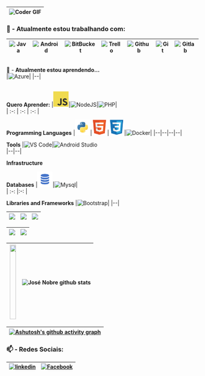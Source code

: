 <img src="https://media.giphy.com/media/SWoSkN6DxTszqIKEqv/giphy.gif" alt="Coder GIF" width="223">|
|--|

### 🔭 - Atualmente estou trabalhando com:<br>
<img title="Java" alt="Java" width="40px" src="https://cdn.jsdelivr.net/gh/devicons/devicon/icons/java/java-original-wordmark.svg">|<img alt="Android" title="Android" width="40px" src="https://cdn.jsdelivr.net/gh/devicons/devicon/icons/android/android-original-wordmark.svg">|<img alt="BitBucket" title="BitBucket" width="40px" src="https://cdn.jsdelivr.net/gh/devicons/devicon/icons/bitbucket/bitbucket-original-wordmark.svg">|<img title="Trello" alt="Trello" width="40px" src="https://cdn.jsdelivr.net/gh/devicons/devicon/icons/trello/trello-plain-wordmark.svg">|<img title="Github" alt="Github" width="40px"  src="https://cdn.jsdelivr.net/gh/devicons/devicon/icons/github/github-original-wordmark.svg">|<img alt="Git" title="git" width="40px" src="https://cdn.jsdelivr.net/gh/devicons/devicon/icons/git/git-plain-wordmark.svg" />|<img title="Gitlab" alt="Gitlab" width="40px" src="https://cdn.jsdelivr.net/gh/devicons/devicon/icons/gitlab/gitlab-original-wordmark.svg" />|
|--|--|--|--|--|--|--|

<br>🌱 - **Atualmente estou aprendendo...** <br>
|<img alt="Azure" title="Ms-Azure" width="40px" src="https://cdn.jsdelivr.net/gh/devicons/devicon/icons/azure/azure-original-wordmark.svg" />|
|--|


<br>**Quero Aprender:**
|<img alt="JS" title="JavaScript" width="40px" src="https://raw.githubusercontent.com/github/explore/master/topics/javascript/javascript.png">|<img alt="NodeJS" title="NodeJs" width="40px" src="https://cdn.jsdelivr.net/gh/devicons/devicon/icons/nodejs/nodejs-original-wordmark.svg" />|<img alt="PHP" title="PHP" width="40px" src="https://cdn.jsdelivr.net/gh/devicons/devicon/icons/php/php-original.svg" />|          
| :-: | :-: | :-: |

**Programming Languages**
|<img title="Python" alt="Python" width="40px" src="https://raw.githubusercontent.com/github/explore/master/topics/python/python.png">|<img alt="HTML" title="Html5" width="40px" src="https://raw.githubusercontent.com/devicons/devicon/master/icons/html5/html5-original.svg">|<img alt="CSS" title="CSS" width="40px" src="https://raw.githubusercontent.com/devicons/devicon/master/icons/css3/css3-original.svg">|<img alt="Docker" title="Docker" width="40px" src="https://cdn.jsdelivr.net/gh/devicons/devicon/icons/docker/docker-plain-wordmark.svg">|
|--|--|--|--|

**Tools**
|<img title="VS Code" alt="VS Code" width="40px" src="https://img.icons8.com/fluent/48/000000/visual-studio-code-2019.png">|<img title="Android Studio" alt="Android Studio" width="40px" src="https://cdn.jsdelivr.net/gh/devicons/devicon/icons/androidstudio/androidstudio-original.svg" />                 
|--|--|

**Infrastructure**

**Databases**
|<img title="SQL" alt="SQL" width="40px" src="https://raw.githubusercontent.com/github/explore/master/topics/sql/sql.png">|<img title="Mysql" alt="Mysql" width="40px" src="https://cdn.jsdelivr.net/gh/devicons/devicon/icons/mysql/mysql-original-wordmark.svg" />|          
| :-: |:-: |

**Libraries and Frameworks**
|<img alt="Bootstrap" title="Bootstrap" width="40px" src="https://cdn.jsdelivr.net/gh/devicons/devicon/icons/bootstrap/bootstrap-original-wordmark.svg">|
|--|

| ![](http://github-profile-summary-cards.vercel.app/api/cards/stats?username=josenobrec&theme=nord_dark) | ![](http://github-profile-summary-cards.vercel.app/api/cards/repos-per-language?username=josenobrec&hide=Html&theme=nord_dark) | ![](http://github-profile-summary-cards.vercel.app/api/cards/most-commit-language?username=josenobrec&theme=nord_dark) |
| :-: | :-: | :-: |

| ![](http://github-profile-summary-cards.vercel.app/api/cards/profile-details?username=josenobrec&theme=nord_dark) | ![](https://github-readme-streak-stats.herokuapp.com/?user=josenobrec&hide_border=true&date_format=M%20j%5B%2C%20Y%5D&background=2D3742&stroke=2D3742&ring=6bbbca&fire=6bbbca&currStreakNum=fff&sideNums=6bbbca&currStreakLabel=6bbbca&sideLabels=fff&dates=fff) |
| :-: | :-: |

|<img width="91%" height="195px" src="https://github-readme-stats.vercel.app/api/top-langs/?username=josenobrec&layout=compact&hide_border=true&title_color=4682B4&text_color=4682B4&bg_color=0d1117" />|<img width="91%" height="195px" src="https://github-readme-stats.vercel.app/api?username=josenobrec&show_icons=true&count_private=true&hide_border=true&title_color=4682B4&icon_color=4682B4&text_color=c9d1d9&bg_color=0d1117" alt="José Nobre github stats" />|
| :-: | :-: |

|[![Ashutosh's github activity graph](https://github-readme-activity-graph.cyclic.app/graph?username=josenobrec&bg_color=0b0c23&color=4682B4&line=362bda&point=5e5a5a&area=true&hide_border=true)](https://github.com/ashutosh00710/github-readme-activity-graph)|
| :-: |

### 📫 - Redes Sociais:<br>

|<a href="https://www.linkedin.com/in/josé-nobrec" target="_blank"><img title="linkedin" alt="linkedin" width="40px" src="https://cdn.jsdelivr.net/gh/devicons/devicon/icons/linkedin/linkedin-original.svg"/>|<a href="https://www.facebook.com/josenobrec" target="_blank"><img title="Facebook" alt="Facebook" width="40px" src="https://cdn.jsdelivr.net/gh/devicons/devicon/icons/facebook/facebook-original.svg" />|          
| :-: | :-: |
          

<!--

### Hi there 👋
**josenobrec/josenobrec** is a ✨ _special_ ✨ repository because its `README.md` (this file) appears on your GitHub profile.

Here are some ideas to get you started:

- 🔭 I’m currently working on ...
- 🌱 I’m currently learning ...
- 👯 I’m looking to collaborate on ...
- 🤔 I’m looking for help with ...
- 💬 Ask me about ...
- 📫 How to reach me: ...
- 😄 Pronouns: ...
- ⚡ Fun fact: ...
-->
